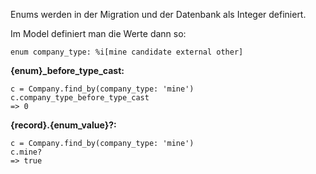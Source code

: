 Enums werden in der Migration und der Datenbank als Integer definiert.

Im Model definiert man die Werte dann so:

```
enum company_type: %i[mine candidate external other]
```

**{enum}_before_type_cast:**

```
c = Company.find_by(company_type: 'mine')
c.company_type_before_type_cast
=> 0
```

**{record}.{enum_value}?:**

```
c = Company.find_by(company_type: 'mine')
c.mine?
=> true
```
